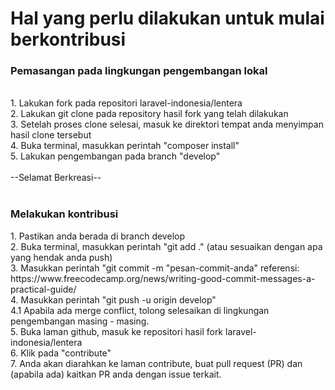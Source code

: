 <h1>Hal yang perlu dilakukan untuk mulai berkontribusi</h1>
<h3>Pemasangan pada lingkungan pengembangan lokal</h3><br>
1. Lakukan fork pada repositori laravel-indonesia/lentera<br>
2. Lakukan git clone pada repository hasil fork yang telah dilakukan<br>
3. Setelah proses clone selesai, masuk ke direktori tempat anda menyimpan hasil clone tersebut<br>
4. Buka terminal, masukkan perintah "composer install"<br>
5. Lakukan pengembangan pada branch "develop"<br>
<br>--Selamat Berkreasi--<br><br>
<h3>Melakukan kontribusi</h3>
1. Pastikan anda berada di branch develop<br>
2. Buka terminal, masukkan perintah "git add ." (atau sesuaikan dengan apa yang hendak anda push)<br>
3. Masukkan perintah "git commit -m "pesan-commit-anda" referensi: https://www.freecodecamp.org/news/writing-good-commit-messages-a-practical-guide/<br>
4. Masukkan perintah "git push -u origin develop"<br>
4.1 Apabila ada merge conflict, tolong selesaikan di lingkungan pengembangan masing - masing.<br>
5. Buka laman github, masuk ke repositori hasil fork laravel-indonesia/lentera<br>
6. Klik pada "contribute"<br>
7. Anda akan diarahkan ke laman contribute, buat pull request (PR) dan (apabila ada) kaitkan PR anda dengan issue terkait.<br>



